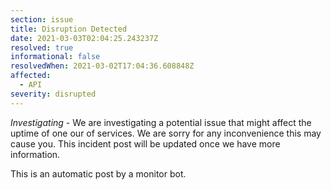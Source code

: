 ```yaml
---
section: issue
title: Disruption Detected
date: 2021-03-03T02:04:25.243237Z
resolved: true
informational: false
resolvedWhen: 2021-03-02T17:04:36.608848Z
affected:
  - API
severity: disrupted
---
```

*Investigating* - We are investigating a potential issue that might affect the uptime of one our of services. We are sorry for any inconvenience this may cause you. This incident post will be updated once we have more information.

This is an automatic post by a monitor bot.
        